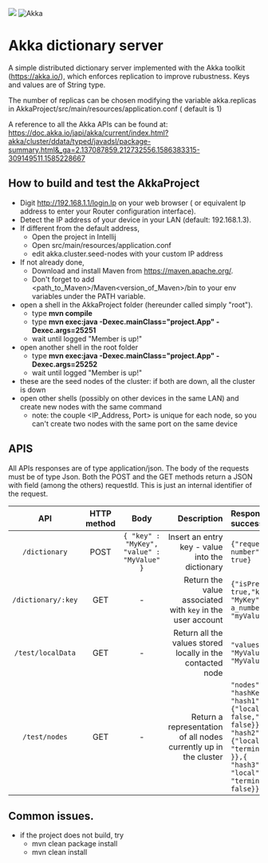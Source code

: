 [![](https://img.shields.io/maven-central/v/com.typesafe.akka/akka.svg)](https://mvnrepository.com/artifact/com.typesafe.akka/akka-actor)
![Akka](https://github.com/arancicarini/Middleware-2019-2020/workflows/Akka/badge.svg)
# Akka dictionary server
A simple distributed dictionary server implemented with the Akka toolkit (https://akka.io/), which enforces replication to improve rubustness. Keys and values are of String type.

The number of replicas can be chosen modifying the variable akka.replicas in AkkaProject/src/main/resources/application.conf ( default is 1)

A reference to all the Akka APIs can be found at:
https://doc.akka.io/japi/akka/current/index.html?akka/cluster/ddata/typed/javadsl/package-summary.html&_ga=2.137087859.212732556.1586383315-309149511.1585228667

## How to build and test the AkkaProject
- Digit http://192.168.1.1/login.lp on your web browser ( or equivalent Ip address to enter your Router configuration interface).
- Detect the IP address of your device in your LAN (default: 192.168.1.3).
- If different from the default address, 
    - Open the project in Intellij
    - Open src/main/resources/application.conf
    - edit akka.cluster.seed-nodes with your custom IP address
- If not already done,
    - Download and install Maven from https://maven.apache.org/.
    - Don't forget to add  <path_to_Maven>/Maven<version_of_Maven>/bin  to your env variables under the PATH variable.
- open a shell in the AkkaProject folder (hereunder called simply "root").
    - type **mvn compile**
    - type **mvn exec:java -Dexec.mainClass="project.App" -Dexec.args=25251**
    - wait until logged "Member is up!"
- open another shell in the root folder
    - type **mvn exec:java -Dexec.mainClass="project.App" -Dexec.args=25252**
    - wait until logged "Member is up!"
- these are the seed nodes of the cluster: if both are down, all the cluster is down
- open other shells (possibly on other devices in the same LAN) and create new nodes with the same command
    - note: the couple <IP_Address, Port> is unique for each node, so you can't create two nodes with the same port on the same device  

## APIS 
All APIs responses are of type application/json. The body of the requests must be of type Json. Both the POST and the GET methods return a JSON with field (among the others) requestId. This is just an internal identifier of the request. 

| API                   | HTTP method | Body                                              | Description  | Response ( if successful) |
|:--------------------:|:--------:|:---------------------------------------------------------------:|------------------------------------------------------------------------------:|:------------------------------|
|`/dictionary` | POST | `{ "key" : "MyKey", "value" : "MyValue" }`                            | Insert an entry key - value into the dictionary | `{"requestId": "a-number","success": true}` |
| `/dictionary/:key` | GET | -                                                         | Return the value associated with `key` in the user account | `{"isPresent": true,"key": "MyKey","requestId": a_number,"value": "myValue"}`|
| `/test/localData` | GET | -                                                         | Return all the values stored locally in the contacted node | `"values": [ "MyValue1", "MyValue2", ... ]` |
| `/test/nodes` | GET | -                                                         | Return a representation of all nodes currently up in the cluster | `"nodes": [{ "hashKey": "hash1","node": {"local": false,"terminated": false}},{ "hashKey": "hash2","node": {"local": false, "terminated": false }},{    "hashKey": "hash3",  "node": {  "local": true, "terminated": false}}]`|


## Common issues.
- if the project does not build, try
    - mvn clean package install
    - mvn clean install